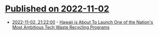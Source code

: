 # [Published on 2022-11-02](index.md)

* [2022-11-02, 21:22:00](https://it.slashdot.org/story/22/11/02/1724253/hawaii-is-about-to-launch-one-of-the-nations-most-ambitious-tech-waste-recycling-programs?utm_source=rss1.0mainlinkanon&utm_medium=feed) - [Hawaii is About To Launch One of the Nation's Most Ambitious Tech Waste Recycling Programs](https://it.slashdot.org/story/22/11/02/1724253/hawaii-is-about-to-launch-one-of-the-nations-most-ambitious-tech-waste-recycling-programs?utm_source=rss1.0mainlinkanon&utm_medium=feed)

